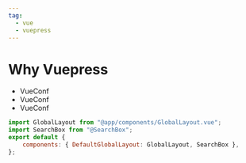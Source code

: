 ```yaml
---
tag:
  - vue 
  - vuepress
---
```


# Why Vuepress

- VueConf
- VueConf
- VueConf

``` js
import GlobalLayout from "@app/components/GlobalLayout.vue";
import SearchBox from "@SearchBox";
export default {
    components: { DefaultGlobalLayout: GlobalLayout, SearchBox },
};
```